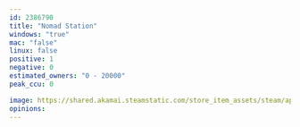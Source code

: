 ```yaml
---
id: 2386790
title: "Nomad Station"
windows: "true"
mac: "false"
linux: false
positive: 1
negative: 0
estimated_owners: "0 - 20000"
peak_ccu: 0

image: https://shared.akamai.steamstatic.com/store_item_assets/steam/apps/2386790/header.jpg?t=1699749500
opinions:
---
```

